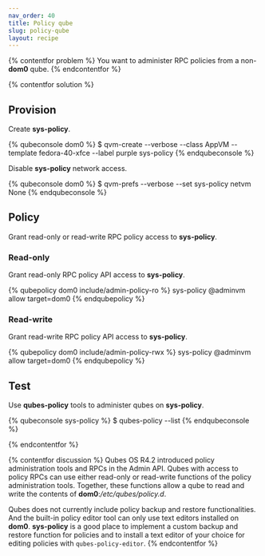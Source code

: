 ```yaml
---
nav_order: 40
title: Policy qube
slug: policy-qube
layout: recipe
---
```


{% contentfor problem %}
You want to administer RPC policies from a non-**dom0** qube.
{% endcontentfor %}

{% contentfor solution %}
## Provision

Create **sys-policy**.

{% qubeconsole dom0 %}
$ qvm-create --verbose --class AppVM --template fedora-40-xfce --label purple sys-policy
{% endqubeconsole %}

Disable **sys-policy** network access.

{% qubeconsole dom0 %}
$ qvm-prefs --verbose --set sys-policy netvm None
{% endqubeconsole %}

## Policy

Grant read-only or read-write RPC policy access to **sys-policy**.

### Read-only

Grant read-only RPC policy API access to **sys-policy**.

{% qubepolicy dom0 include/admin-policy-ro %}
sys-policy  @adminvm  allow  target=dom0
{% endqubepolicy %}

### Read-write

Grant read-write RPC policy API access to **sys-policy**.

{% qubepolicy dom0 include/admin-policy-rwx %}
sys-policy  @adminvm  allow  target=dom0
{% endqubepolicy %}

## Test

Use **qubes-policy** tools to administer qubes on **sys-policy**.

{% qubeconsole sys-policy %}
$ qubes-policy --list
{% endqubeconsole %}

{% endcontentfor %}

{% contentfor discussion %}
Qubes OS R4.2 introduced policy administration tools and RPCs in the Admin API. Qubes with access to policy RPCs can use either read-only or read-write functions of the policy administration tools. Together, these functions allow a qube to read and write the contents of **dom0**:*/etc/qubes/policy.d*.

Qubes does not currently include policy backup and restore functionalities. And the built-in policy editor tool can only use text editors installed on **dom0**. **sys-policy** is a good place to implement a custom backup and restore function for policies and to install a text editor of your choice for editing policies with `qubes-policy-editor`.
{% endcontentfor %}
